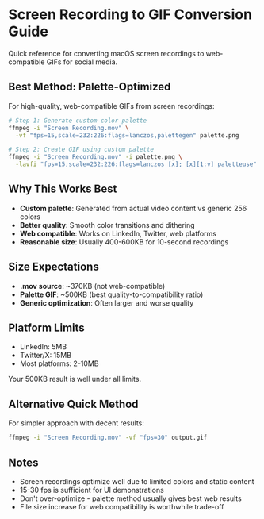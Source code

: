 # Screen Recording to GIF Conversion Guide

Quick reference for converting macOS screen recordings to web-compatible GIFs for social media.

## Best Method: Palette-Optimized

For high-quality, web-compatible GIFs from screen recordings:

```bash
# Step 1: Generate custom color palette
ffmpeg -i "Screen Recording.mov" \
  -vf "fps=15,scale=232:226:flags=lanczos,palettegen" palette.png

# Step 2: Create GIF using custom palette
ffmpeg -i "Screen Recording.mov" -i palette.png \
  -lavfi "fps=15,scale=232:226:flags=lanczos [x]; [x][1:v] paletteuse" output.gif
```

## Why This Works Best

- **Custom palette**: Generated from actual video content vs generic 256 colors
- **Better quality**: Smooth color transitions and dithering
- **Web compatible**: Works on LinkedIn, Twitter, web platforms
- **Reasonable size**: Usually 400-600KB for 10-second recordings

## Size Expectations

- **.mov source**: ~370KB (not web-compatible)
- **Palette GIF**: ~500KB (best quality-to-compatibility ratio)
- **Generic optimization**: Often larger and worse quality

## Platform Limits

- LinkedIn: 5MB
- Twitter/X: 15MB
- Most platforms: 2-10MB

Your 500KB result is well under all limits.

## Alternative Quick Method

For simpler approach with decent results:

```bash
ffmpeg -i "Screen Recording.mov" -vf "fps=30" output.gif
```

## Notes

- Screen recordings optimize well due to limited colors and static content
- 15-30 fps is sufficient for UI demonstrations
- Don't over-optimize - palette method usually gives best web results
- File size increase for web compatibility is worthwhile trade-off